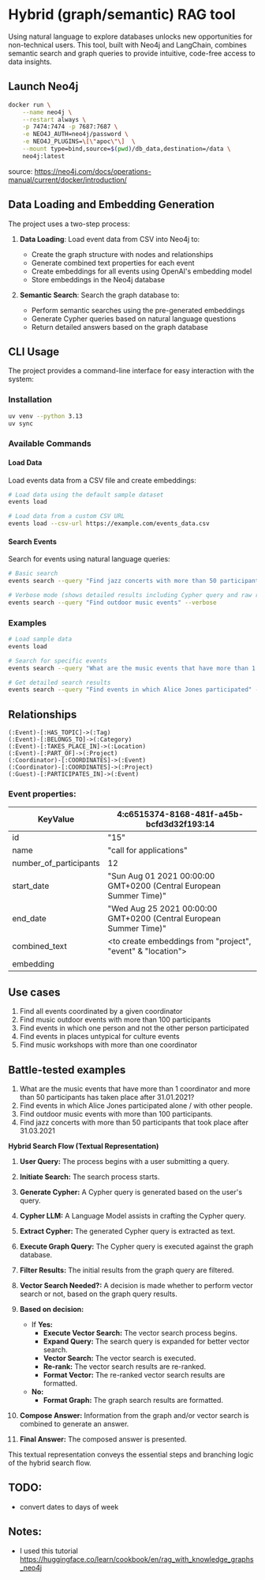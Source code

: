 # Hybrid (graph/semantic) RAG tool

Using natural language to explore databases unlocks new opportunities for non-technical users. This tool, built with Neo4j and LangChain, combines semantic search and graph queries to provide intuitive, code-free access to data insights.

## Launch Neo4j

```bash
docker run \
    --name neo4j \
    --restart always \
    -p 7474:7474 -p 7687:7687 \
    -e NEO4J_AUTH=neo4j/password \
    -e NEO4J_PLUGINS=\[\"apoc\"\]  \
    --mount type=bind,source=$(pwd)/db_data,destination=/data \
    neo4j:latest
```
source: https://neo4j.com/docs/operations-manual/current/docker/introduction/

## Data Loading and Embedding Generation

The project uses a two-step process:

1. **Data Loading**: Load event data from CSV into Neo4j to:
   - Create the graph structure with nodes and relationships
   - Generate combined text properties for each event
   - Create embeddings for all events using OpenAI's embedding model
   - Store embeddings in the Neo4j database

2. **Semantic Search**: Search the graph database to:
   - Perform semantic searches using the pre-generated embeddings
   - Generate Cypher queries based on natural language questions
   - Return detailed answers based on the graph database

## CLI Usage

The project provides a command-line interface for easy interaction with the system:

### Installation

```bash
uv venv --python 3.13
uv sync
```

### Available Commands

#### Load Data

Load events data from a CSV file and create embeddings:

```bash
# Load data using the default sample dataset
events load

# Load data from a custom CSV URL
events load --csv-url https://example.com/events_data.csv
```

#### Search Events

Search for events using natural language queries:

```bash
# Basic search
events search --query "Find jazz concerts with more than 50 participants"

# Verbose mode (shows detailed results including Cypher query and raw results)
events search --query "Find outdoor music events" --verbose
```

### Examples

```bash
# Load sample data
events load

# Search for specific events
events search --query "What are the music events that have more than 1 coordinator and more than 50 participants?"

# Get detailed search results
events search --query "Find events in which Alice Jones participated" --verbose
```

## Relationships

```
(:Event)-[:HAS_TOPIC]->(:Tag)
(:Event)-[:BELONGS_TO]->(:Category)
(:Event)-[:TAKES_PLACE_IN]->(:Location)
(:Event)-[:PART_OF]->(:Project)
(:Coordinator)-[:COORDINATES]->(:Event)
(:Coordinator)-[:COORDINATES]->(:Project)
(:Guest)-[:PARTICIPATES_IN]->(:Event)
```
### Event properties:

| KeyValue <id> | 4:c6515374-8168-481f-a45b-bcfd3d32f193:14 |
|---------------|------------------------------------------|
| id | "15" |
| name | "call for applications" |
| number_of_participants | 12 |
| start_date | "Sun Aug 01 2021 00:00:00 GMT+0200 (Central European Summer Time)" |
| end_date | "Wed Aug 25 2021 00:00:00 GMT+0200 (Central European Summer Time)" |
| combined_text | <to create embeddings from "project", "event" & "location"> |
| embedding | <actual embedding> |

## Use cases

1. Find all events coordinated by a given coordinator
2. Find music outdoor events with more than 100 participants 
3. Find events in which one person and not the other person participated
4. Find events in places untypical for culture events
5. Find music workshops with more than one coordinator

## Battle-tested examples

1. What are the music events that have more than 1 coordinator and more than 50 participants has taken place after 31.01.2021?
2. Find events in which Alice Jones participated alone / with other people.
3. Find outdoor music events with more than 100 participants.
4. Find jazz concerts with more than 50 participants that took place after 31.03.2021

**Hybrid Search Flow (Textual Representation)**

1.  **User Query:** The process begins with a user submitting a query.
2.  **Initiate Search:** The search process starts.
3.  **Generate Cypher:** A Cypher query is generated based on the user's query.
4.  **Cypher LLM:** A Language Model assists in crafting the Cypher query.
5.  **Extract Cypher:** The generated Cypher query is extracted as text.
6.  **Execute Graph Query:** The Cypher query is executed against the graph database.
7.  **Filter Results:** The initial results from the graph query are filtered.
8.  **Vector Search Needed?:** A decision is made whether to perform vector search or not, based on the graph query results.

9. **Based on decision:**

    *   If **Yes:**
        * **Execute Vector Search:** The vector search process begins.
        * **Expand Query:** The search query is expanded for better vector search.
        * **Vector Search:** The vector search is executed.
        * **Re-rank:** The vector search results are re-ranked.
        * **Format Vector:** The re-ranked vector search results are formatted.
    *   **No:**
        * **Format Graph:** The graph search results are formatted.

10.  **Compose Answer:** Information from the graph and/or vector search is combined to generate an answer.
11. **Final Answer:** The composed answer is presented.

This textual representation conveys the essential steps and branching logic of the hybrid search flow.

## TODO: 
- convert dates to days of week

## Notes: 
- I used this tutorial https://huggingface.co/learn/cookbook/en/rag_with_knowledge_graphs_neo4j